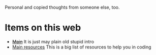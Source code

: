 Personal and copied thoughts from someone else, too.


# Items on this web
* ~~[Main]()~~ It is just may plain old stupid intro
* [Main resources](resources) This is a big list of resources to help you in coding
